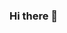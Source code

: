 ### Hi there 👋

<!--
**Uhlanoong/Uhlanoong** is a ✨ _special_ ✨ repository because its `README.md` (this file) appears on your GitHub profile.

Here are some ideas to get you started:

- 🔭 I’m currently working on Web development
- 🌱 I’m currently learning JavaScript
- 👯 I’m looking to collaborate on Linkedin
- 🤔 I’m looking for help with ...
- 💬 Ask me about ...
- 📫 How to reach me nstuuhlanoongrakhine@gmail.com
- 😄 Pronouns: ...
- ⚡ Fun fact: ...
-->
